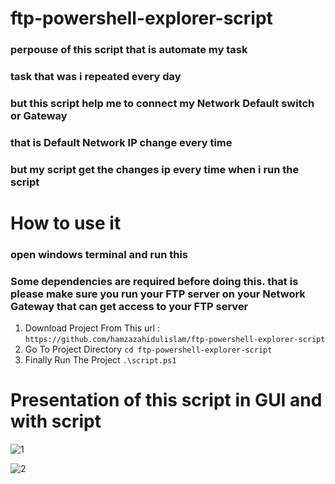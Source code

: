 <!-- @format -->

# ftp-powershell-explorer-script

### perpouse of this script that is automate my task

### task that was i repeated every day

### but this script help me to connect my Network Default switch or Gateway

### that is Default Network IP change every time

### but my script get the changes ip every time when i run the script

# How to use it

### open windows terminal and run this

### Some dependencies are required before doing this. that is please make sure you run your FTP server on your Network Gateway that can get access to your FTP server

1. Download Project From This url : `https://github.com/hamzazahidulislam/ftp-powershell-explorer-script`
2. Go To Project Directory `cd ftp-powershell-explorer-script`
3. Finally Run The Project `.\script.ps1`

# Presentation of this script in GUI and with script

![1](./powershell.gif)

![2](./powershell-2.gif)
